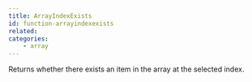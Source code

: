 ```yaml
---
title: ArrayIndexExists
id: function-arrayindexexists
related:
categories:
    - array
---
```


Returns whether there exists an item in the array at the selected index.